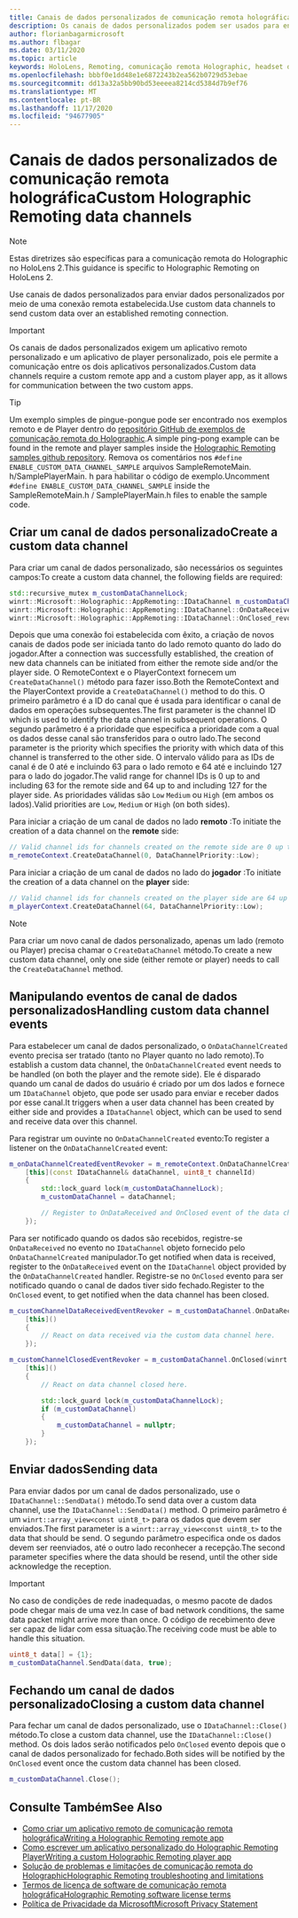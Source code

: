 ```yaml
---
title: Canais de dados personalizados de comunicação remota holográfica
description: Os canais de dados personalizados podem ser usados para enviar dados do usuário pela conexão remota Holographic já estabelecida.
author: florianbagarmicrosoft
ms.author: flbagar
ms.date: 03/11/2020
ms.topic: article
keywords: HoloLens, Remoting, comunicação remota Holographic, headset de realidade misturada, headset de realidade mista do Windows, headset de realidade virtual, canais de dados
ms.openlocfilehash: bbbf0e1dd48e1e6872243b2ea562b0729d53ebae
ms.sourcegitcommit: dd13a32a5bb90bd53eeeea8214cd5384d7b9ef76
ms.translationtype: MT
ms.contentlocale: pt-BR
ms.lasthandoff: 11/17/2020
ms.locfileid: "94677905"
---
```

# <a name="custom-holographic-remoting-data-channels"></a><span data-ttu-id="64838-104">Canais de dados personalizados de comunicação remota holográfica</span><span class="sxs-lookup"><span data-stu-id="64838-104">Custom Holographic Remoting data channels</span></span>

>[!NOTE]
><span data-ttu-id="64838-105">Estas diretrizes são específicas para a comunicação remota do Holographic no HoloLens 2.</span><span class="sxs-lookup"><span data-stu-id="64838-105">This guidance is specific to Holographic Remoting on HoloLens 2.</span></span>

<span data-ttu-id="64838-106">Use canais de dados personalizados para enviar dados personalizados por meio de uma conexão remota estabelecida.</span><span class="sxs-lookup"><span data-stu-id="64838-106">Use custom data channels to send custom data over an established remoting connection.</span></span>

>[!IMPORTANT]
><span data-ttu-id="64838-107">Os canais de dados personalizados exigem um aplicativo remoto personalizado e um aplicativo de player personalizado, pois ele permite a comunicação entre os dois aplicativos personalizados.</span><span class="sxs-lookup"><span data-stu-id="64838-107">Custom data channels require a custom remote app and a custom player app, as it allows for communication between the two custom apps.</span></span>

>[!TIP]
><span data-ttu-id="64838-108">Um exemplo simples de pingue-pongue pode ser encontrado nos exemplos remoto e de Player dentro do [repositório GitHub de exemplos de comunicação remota do Holographic](https://github.com/microsoft/MixedReality-HolographicRemoting-Samples).</span><span class="sxs-lookup"><span data-stu-id="64838-108">A simple ping-pong example can be found in the remote and player samples inside the [Holographic Remoting samples github repository](https://github.com/microsoft/MixedReality-HolographicRemoting-Samples).</span></span> <span data-ttu-id="64838-109">Remova os comentários nos ```#define ENABLE_CUSTOM_DATA_CHANNEL_SAMPLE``` arquivos SampleRemoteMain. h/SamplePlayerMain. h para habilitar o código de exemplo.</span><span class="sxs-lookup"><span data-stu-id="64838-109">Uncomment ```#define ENABLE_CUSTOM_DATA_CHANNEL_SAMPLE``` inside the SampleRemoteMain.h / SamplePlayerMain.h files to enable the sample code.</span></span>


## <a name="create-a-custom-data-channel"></a><span data-ttu-id="64838-110">Criar um canal de dados personalizado</span><span class="sxs-lookup"><span data-stu-id="64838-110">Create a custom data channel</span></span>


<span data-ttu-id="64838-111">Para criar um canal de dados personalizado, são necessários os seguintes campos:</span><span class="sxs-lookup"><span data-stu-id="64838-111">To create a custom data channel, the following fields are required:</span></span>
```cpp
std::recursive_mutex m_customDataChannelLock;
winrt::Microsoft::Holographic::AppRemoting::IDataChannel m_customDataChannel = nullptr;
winrt::Microsoft::Holographic::AppRemoting::IDataChannel::OnDataReceived_revoker m_customChannelDataReceivedEventRevoker;
winrt::Microsoft::Holographic::AppRemoting::IDataChannel::OnClosed_revoker m_customChannelClosedEventRevoker;
```

<span data-ttu-id="64838-112">Depois que uma conexão foi estabelecida com êxito, a criação de novos canais de dados pode ser iniciada tanto do lado remoto quanto do lado do jogador.</span><span class="sxs-lookup"><span data-stu-id="64838-112">After a connection was successfully established, the creation of new data channels can be initiated from either the remote side and/or the player side.</span></span> <span data-ttu-id="64838-113">O RemoteContext e o PlayerContext fornecem um ```CreateDataChannel()``` método para fazer isso.</span><span class="sxs-lookup"><span data-stu-id="64838-113">Both the RemoteContext and the PlayerContext provide a ```CreateDataChannel()``` method to do this.</span></span> <span data-ttu-id="64838-114">O primeiro parâmetro é a ID do canal que é usada para identificar o canal de dados em operações subsequentes.</span><span class="sxs-lookup"><span data-stu-id="64838-114">The first parameter is the channel ID which is used to identify the data channel in subsequent operations.</span></span> <span data-ttu-id="64838-115">O segundo parâmetro é a prioridade que especifica a prioridade com a qual os dados desse canal são transferidos para o outro lado.</span><span class="sxs-lookup"><span data-stu-id="64838-115">The second parameter is the priority which specifies the priority with which data of this channel is transferred to the other side.</span></span> <span data-ttu-id="64838-116">O intervalo válido para as IDs de canal é de 0 até e incluindo 63 para o lado remoto e 64 até e incluindo 127 para o lado do jogador.</span><span class="sxs-lookup"><span data-stu-id="64838-116">The valid range for channel IDs is 0 up to and including 63 for the remote side and 64 up to and including 127 for the player side.</span></span> <span data-ttu-id="64838-117">As prioridades válidas são ```Low``` ```Medium``` ou ```High``` (em ambos os lados).</span><span class="sxs-lookup"><span data-stu-id="64838-117">Valid priorities are ```Low```, ```Medium``` or ```High``` (on both sides).</span></span>

<span data-ttu-id="64838-118">Para iniciar a criação de um canal de dados no lado **remoto** :</span><span class="sxs-lookup"><span data-stu-id="64838-118">To initiate the creation of a data channel on the **remote** side:</span></span>
```cpp
// Valid channel ids for channels created on the remote side are 0 up to and including 63
m_remoteContext.CreateDataChannel(0, DataChannelPriority::Low);
```

<span data-ttu-id="64838-119">Para iniciar a criação de um canal de dados no lado do **jogador** :</span><span class="sxs-lookup"><span data-stu-id="64838-119">To initiate the creation of a data channel on the **player** side:</span></span>
```cpp
// Valid channel ids for channels created on the player side are 64 up to and including 127
m_playerContext.CreateDataChannel(64, DataChannelPriority::Low);
```

>[!NOTE]
><span data-ttu-id="64838-120">Para criar um novo canal de dados personalizado, apenas um lado (remoto ou Player) precisa chamar o ```CreateDataChannel``` método.</span><span class="sxs-lookup"><span data-stu-id="64838-120">To create a new custom data channel, only one side (either remote or player) needs to call the ```CreateDataChannel``` method.</span></span>

## <a name="handling-custom-data-channel-events"></a><span data-ttu-id="64838-121">Manipulando eventos de canal de dados personalizados</span><span class="sxs-lookup"><span data-stu-id="64838-121">Handling custom data channel events</span></span>

<span data-ttu-id="64838-122">Para estabelecer um canal de dados personalizado, o ```OnDataChannelCreated``` evento precisa ser tratado (tanto no Player quanto no lado remoto).</span><span class="sxs-lookup"><span data-stu-id="64838-122">To establish a custom data channel, the ```OnDataChannelCreated``` event needs to be handled (on both the player and the remote side).</span></span> <span data-ttu-id="64838-123">Ele é disparado quando um canal de dados do usuário é criado por um dos lados e fornece um ```IDataChannel``` objeto, que pode ser usado para enviar e receber dados por esse canal.</span><span class="sxs-lookup"><span data-stu-id="64838-123">It triggers when a user data channel has been created by either side and provides a ```IDataChannel``` object, which can be used to send and receive data over this channel.</span></span>

<span data-ttu-id="64838-124">Para registrar um ouvinte no ```OnDataChannelCreated``` evento:</span><span class="sxs-lookup"><span data-stu-id="64838-124">To register a listener on the ```OnDataChannelCreated``` event:</span></span>
```cpp
m_onDataChannelCreatedEventRevoker = m_remoteContext.OnDataChannelCreated(winrt::auto_revoke,
    [this](const IDataChannel& dataChannel, uint8_t channelId)
    {
        std::lock_guard lock(m_customDataChannelLock);
        m_customDataChannel = dataChannel;

        // Register to OnDataReceived and OnClosed event of the data channel here, see below...
    });
```

<span data-ttu-id="64838-125">Para ser notificado quando os dados são recebidos, registre-se ```OnDataReceived``` no evento no ```IDataChannel``` objeto fornecido pelo ```OnDataChannelCreated``` manipulador.</span><span class="sxs-lookup"><span data-stu-id="64838-125">To get notified when data is received, register to the ```OnDataReceived``` event on the ```IDataChannel``` object provided by the ```OnDataChannelCreated``` handler.</span></span> <span data-ttu-id="64838-126">Registre-se no ```OnClosed``` evento para ser notificado quando o canal de dados tiver sido fechado.</span><span class="sxs-lookup"><span data-stu-id="64838-126">Register to the ```OnClosed``` event, to get notified when the data channel has been closed.</span></span>

```cpp
m_customChannelDataReceivedEventRevoker = m_customDataChannel.OnDataReceived(winrt::auto_revoke, 
    [this]()
    {
        // React on data received via the custom data channel here.
    });

m_customChannelClosedEventRevoker = m_customDataChannel.OnClosed(winrt::auto_revoke,
    [this]()
    {
        // React on data channel closed here.

        std::lock_guard lock(m_customDataChannelLock);
        if (m_customDataChannel)
        {
            m_customDataChannel = nullptr;
        }
    });
```

## <a name="sending-data"></a><span data-ttu-id="64838-127">Enviar dados</span><span class="sxs-lookup"><span data-stu-id="64838-127">Sending data</span></span>

<span data-ttu-id="64838-128">Para enviar dados por um canal de dados personalizado, use o ```IDataChannel::SendData()``` método.</span><span class="sxs-lookup"><span data-stu-id="64838-128">To send data over a custom data channel, use the ```IDataChannel::SendData()``` method.</span></span> <span data-ttu-id="64838-129">O primeiro parâmetro é um ```winrt::array_view<const uint8_t>``` para os dados que devem ser enviados.</span><span class="sxs-lookup"><span data-stu-id="64838-129">The first parameter is a ```winrt::array_view<const uint8_t>``` to the data that should be send.</span></span> <span data-ttu-id="64838-130">O segundo parâmetro especifica onde os dados devem ser reenviados, até o outro lado reconhecer a recepção.</span><span class="sxs-lookup"><span data-stu-id="64838-130">The second parameter specifies where the data should be resend, until the other side acknowledge the reception.</span></span> 

>[!IMPORTANT]
><span data-ttu-id="64838-131">No caso de condições de rede inadequadas, o mesmo pacote de dados pode chegar mais de uma vez.</span><span class="sxs-lookup"><span data-stu-id="64838-131">In case of bad network conditions, the same data packet might arrive more than once.</span></span> <span data-ttu-id="64838-132">O código de recebimento deve ser capaz de lidar com essa situação.</span><span class="sxs-lookup"><span data-stu-id="64838-132">The receiving code must be able to handle this situation.</span></span>

```cpp
uint8_t data[] = {1};
m_customDataChannel.SendData(data, true);
```

## <a name="closing-a-custom-data-channel"></a><span data-ttu-id="64838-133">Fechando um canal de dados personalizado</span><span class="sxs-lookup"><span data-stu-id="64838-133">Closing a custom data channel</span></span>

<span data-ttu-id="64838-134">Para fechar um canal de dados personalizado, use o ```IDataChannel::Close()``` método.</span><span class="sxs-lookup"><span data-stu-id="64838-134">To close a custom data channel, use the ```IDataChannel::Close()``` method.</span></span> <span data-ttu-id="64838-135">Os dois lados serão notificados pelo ```OnClosed``` evento depois que o canal de dados personalizado for fechado.</span><span class="sxs-lookup"><span data-stu-id="64838-135">Both sides will be notified by the ```OnClosed``` event once the custom data channel has been closed.</span></span>

```cpp
m_customDataChannel.Close();
```

## <a name="see-also"></a><span data-ttu-id="64838-136">Consulte Também</span><span class="sxs-lookup"><span data-stu-id="64838-136">See Also</span></span>
* [<span data-ttu-id="64838-137">Como criar um aplicativo remoto de comunicação remota holográfica</span><span class="sxs-lookup"><span data-stu-id="64838-137">Writing a Holographic Remoting remote app</span></span>](holographic-remoting-create-host.md)
* [<span data-ttu-id="64838-138">Como escrever um aplicativo personalizado do Holographic Remoting Player</span><span class="sxs-lookup"><span data-stu-id="64838-138">Writing a custom Holographic Remoting player app</span></span>](holographic-remoting-create-player.md)
* [<span data-ttu-id="64838-139">Solução de problemas e limitações de comunicação remota do Holographic</span><span class="sxs-lookup"><span data-stu-id="64838-139">Holographic Remoting troubleshooting and limitations</span></span>](holographic-remoting-troubleshooting.md)
* [<span data-ttu-id="64838-140">Termos de licença de software de comunicação remota holográfica</span><span class="sxs-lookup"><span data-stu-id="64838-140">Holographic Remoting software license terms</span></span>](https://docs.microsoft.com//legal/mixed-reality/microsoft-holographic-remoting-software-license-terms)
* [<span data-ttu-id="64838-141">Política de Privacidade da Microsoft</span><span class="sxs-lookup"><span data-stu-id="64838-141">Microsoft Privacy Statement</span></span>](https://go.microsoft.com/fwlink/?LinkId=521839)
